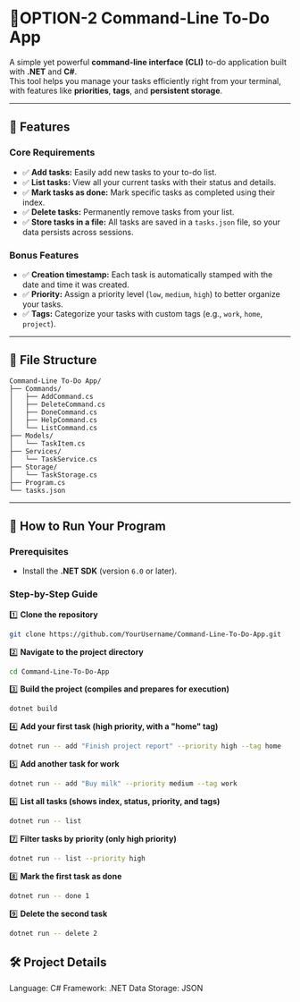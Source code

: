 # 📝OPTION-2 Command-Line To-Do App

A simple yet powerful **command-line interface (CLI)** to-do application built with **.NET** and **C#**.  
This tool helps you manage your tasks efficiently right from your terminal, with features like **priorities**, **tags**, and **persistent storage**.

---

## 📌 Features

### **Core Requirements**
- ✅ **Add tasks:** Easily add new tasks to your to-do list.
- ✅ **List tasks:** View all your current tasks with their status and details.
- ✅ **Mark tasks as done:** Mark specific tasks as completed using their index.
- ✅ **Delete tasks:** Permanently remove tasks from your list.
- ✅ **Store tasks in a file:** All tasks are saved in a `tasks.json` file, so your data persists across sessions.

### **Bonus Features**
- ✅ **Creation timestamp:** Each task is automatically stamped with the date and time it was created.
- ✅ **Priority:** Assign a priority level (`low`, `medium`, `high`) to better organize your tasks.
- ✅ **Tags:** Categorize your tasks with custom tags (e.g., `work`, `home`, `project`).

---

## 📂 File Structure
```
Command-Line To-Do App/
├── Commands/
│   ├── AddCommand.cs
│   ├── DeleteCommand.cs
│   ├── DoneCommand.cs
│   ├── HelpCommand.cs
│   └── ListCommand.cs
├── Models/
│   └── TaskItem.cs
├── Services/
│   └── TaskService.cs
├── Storage/
│   └── TaskStorage.cs
├── Program.cs
└── tasks.json
```
---

## 🚀 How to Run Your Program

### **Prerequisites**
- Install the **.NET SDK** (version `6.0` or later).

### **Step-by-Step Guide**

1️⃣ **Clone the repository**  
```bash
git clone https://github.com/YourUsername/Command-Line-To-Do-App.git
```

2️⃣ **Navigate to the project directory**  
```bash
cd Command-Line-To-Do-App
```

3️⃣ **Build the project (compiles and prepares for execution)**   
```bash
dotnet build
```

4️⃣ **Add your first task (high priority, with a "home" tag)**
```bash
dotnet run -- add "Finish project report" --priority high --tag home
```

5️⃣ **Add another task for work**
```bash
dotnet run -- add "Buy milk" --priority medium --tag work
```

6️⃣ **List all tasks (shows index, status, priority, and tags)**
```bash
dotnet run -- list
```

7️⃣ **Filter tasks by priority (only high priority)**
```bash
dotnet run -- list --priority high
```

8️⃣ **Mark the first task as done**    
```bash
dotnet run -- done 1
```

9️⃣ **Delete the second task**    
```bash
dotnet run -- delete 2
```


## 🛠️ Project Details
Language: C#
Framework: .NET
Data Storage: JSON
